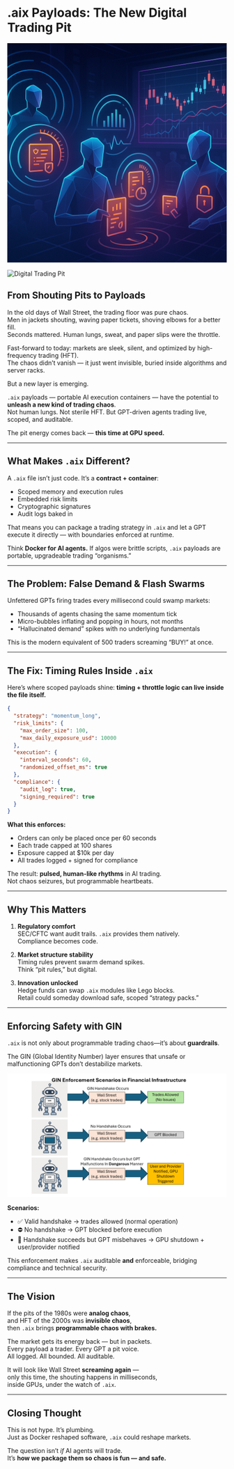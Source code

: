 # .aix Payloads: The New Digital Trading Pit

![AI trading with guardrails](wall_street_rule_bound_image.png)

<img src="6a5a908b-9609-474a-a6fc-6924cb857a2a.png" alt="Digital Trading Pit" width="300"/>

## From Shouting Pits to Payloads

In the old days of Wall Street, the trading floor was pure chaos.  
Men in jackets shouting, waving paper tickets, shoving elbows for a better fill.  
Seconds mattered. Human lungs, sweat, and paper slips were the throttle.

Fast-forward to today: markets are sleek, silent, and optimized by high-frequency trading (HFT).  
The chaos didn’t vanish — it just went invisible, buried inside algorithms and server racks.

But a new layer is emerging.

`.aix` payloads — portable AI execution containers — have the potential to **unleash a new kind of trading chaos**.  
Not human lungs. Not sterile HFT. But GPT-driven agents trading live, scoped, and auditable.

The pit energy comes back — **this time at GPU speed.**

---

## What Makes `.aix` Different?

A `.aix` file isn’t just code. It’s a **contract + container**:

- Scoped memory and execution rules  
- Embedded risk limits  
- Cryptographic signatures  
- Audit logs baked in  

That means you can package a trading strategy in `.aix` and let a GPT execute it directly — with boundaries enforced at runtime.

Think **Docker for AI agents.** If algos were brittle scripts, `.aix` payloads are portable, upgradeable trading “organisms.”

---

## The Problem: False Demand & Flash Swarms

Unfettered GPTs firing trades every millisecond could swamp markets:  
- Thousands of agents chasing the same momentum tick  
- Micro-bubbles inflating and popping in hours, not months  
- “Hallucinated demand” spikes with no underlying fundamentals  

This is the modern equivalent of 500 traders screaming “BUY!” at once.

---

## The Fix: Timing Rules Inside `.aix`

Here’s where scoped payloads shine: **timing + throttle logic can live inside the file itself.**

```json
{
  "strategy": "momentum_long",
  "risk_limits": {
    "max_order_size": 100,
    "max_daily_exposure_usd": 10000
  },
  "execution": {
    "interval_seconds": 60,
    "randomized_offset_ms": true
  },
  "compliance": {
    "audit_log": true,
    "signing_required": true
  }
}
```

**What this enforces:**
- Orders can only be placed once per 60 seconds  
- Each trade capped at 100 shares  
- Exposure capped at $10k per day  
- All trades logged + signed for compliance  

The result: **pulsed, human-like rhythms** in AI trading.  
Not chaos seizures, but programmable heartbeats.

---

## Why This Matters

1. **Regulatory comfort**  
   SEC/CFTC want audit trails. `.aix` provides them natively.  
   Compliance becomes code.

2. **Market structure stability**  
   Timing rules prevent swarm demand spikes.  
   Think “pit rules,” but digital.

3. **Innovation unlocked**  
   Hedge funds can swap `.aix` modules like Lego blocks.  
   Retail could someday download safe, scoped “strategy packs.”


---

## Enforcing Safety with GIN

`.aix` is not only about programmable trading chaos—it’s about **guardrails**.

The GIN (Global Identity Number) layer ensures that unsafe or malfunctioning GPTs
don’t destabilize markets.  

![GIN Enforcement Diagram](GIN_Enforcement_Wallstreet.png)

**Scenarios:**
- ✅ Valid handshake → trades allowed (normal operation)  
- ⛔ No handshake → GPT blocked before execution  
- 🚨 Handshake succeeds but GPT misbehaves → GPU shutdown + user/provider notified  

This enforcement makes `.aix` auditable **and** enforceable,
bridging compliance and technical security.

---

## The Vision

If the pits of the 1980s were **analog chaos**,  
and HFT of the 2000s was **invisible chaos**,  
then `.aix` brings **programmable chaos with brakes.**

The market gets its energy back — but in packets.  
Every payload a trader. Every GPT a pit voice.  
All logged. All bounded. All auditable.

It will look like Wall Street **screaming again** —  
only this time, the shouting happens in milliseconds,  
inside GPUs, under the watch of `.aix`.

---

## Closing Thought

This is not hype. It’s plumbing.  
Just as Docker reshaped software, `.aix` could reshape markets.  

The question isn’t *if* AI agents will trade.  
It’s **how we package them so chaos is fun — and safe.**

